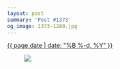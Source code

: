```yaml
---
layout: post
summary: 'Post #1373'
og_image: 1373-1280.jpg
---
```


<p>
 <time>
  <a href="/1373">
   {{ page.date | date: "%B %-d, %Y" }}
  </a>
 </time>
 <a href="/1373">
  <figure data-taken="5/10/2021">
   <img sizes="(min-width: 700px) 50vw, calc(100vw - 2rem)" src="{{ site.assets_url }}/1373-640.jpg" srcset="{{ site.assets_url }}/1373-320.jpg 320w, {{ site.assets_url }}/1373-640.jpg 640w, {{ site.assets_url }}/1373-960.jpg 960w, {{ site.assets_url }}/1373-1280.jpg 1280w"/>
  </figure>
 </a>
</p>

